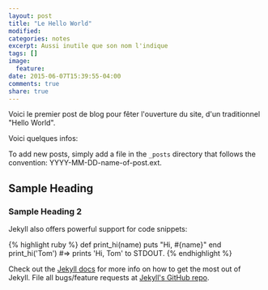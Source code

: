 ```yaml
---
layout: post
title: "Le Hello World"
modified:
categories: notes
excerpt: Aussi inutile que son nom l'indique
tags: []
image:
  feature:
date: 2015-06-07T15:39:55-04:00
comments: true
share: true
---
```


Voici le premier post de blog pour fêter l'ouverture du site, d'un traditionnel "Hello World".

Voici quelques infos: 

To add new posts, simply add a file in the `_posts` directory that follows the convention: YYYY-MM-DD-name-of-post.ext.

## Sample Heading

### Sample Heading 2

Jekyll also offers powerful support for code snippets:

{% highlight ruby %}
def print_hi(name)
  puts "Hi, #{name}"
end
print_hi('Tom')
#=> prints 'Hi, Tom' to STDOUT.
{% endhighlight %}

Check out the [Jekyll docs][jekyll] for more info on how to get the most out of Jekyll. File all bugs/feature requests at [Jekyll's GitHub repo][jekyll-gh].

[jekyll-gh]: https://github.com/jekyll/jekyll
[jekyll]:    http://jekyllrb.com
